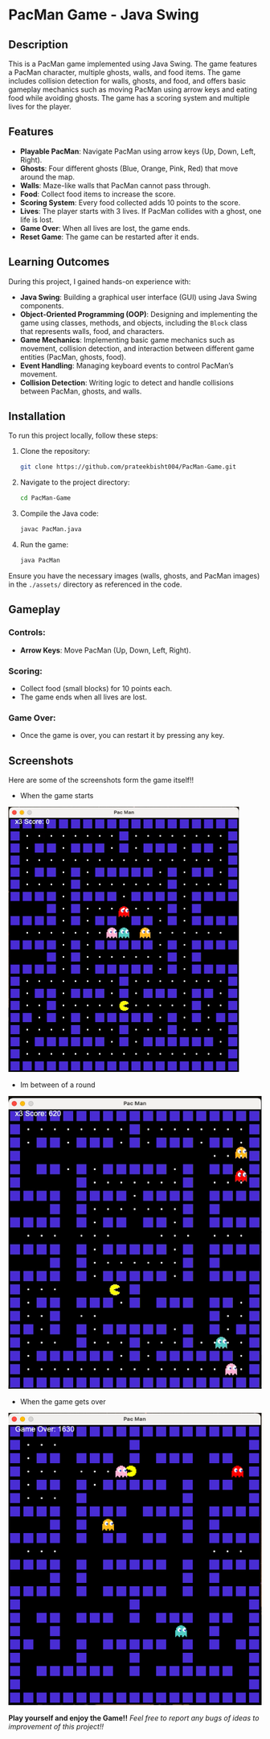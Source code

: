 # PacMan Game - Java Swing

## Description
This is a PacMan game implemented using Java Swing. The game features a PacMan character, multiple ghosts, walls, and food items. The game includes collision detection for walls, ghosts, and food, and offers basic gameplay mechanics such as moving PacMan using arrow keys and eating food while avoiding ghosts. The game has a scoring system and multiple lives for the player.

## Features
- **Playable PacMan**: Navigate PacMan using arrow keys (Up, Down, Left, Right).
- **Ghosts**: Four different ghosts (Blue, Orange, Pink, Red) that move around the map.
- **Walls**: Maze-like walls that PacMan cannot pass through.
- **Food**: Collect food items to increase the score.
- **Scoring System**: Every food collected adds 10 points to the score.
- **Lives**: The player starts with 3 lives. If PacMan collides with a ghost, one life is lost.
- **Game Over**: When all lives are lost, the game ends.
- **Reset Game**: The game can be restarted after it ends.

## Learning Outcomes
During this project, I gained hands-on experience with:
- **Java Swing**: Building a graphical user interface (GUI) using Java Swing components.
- **Object-Oriented Programming (OOP)**: Designing and implementing the game using classes, methods, and objects, including the `Block` class that represents walls, food, and characters.
- **Game Mechanics**: Implementing basic game mechanics such as movement, collision detection, and interaction between different game entities (PacMan, ghosts, food).
- **Event Handling**: Managing keyboard events to control PacMan’s movement.
- **Collision Detection**: Writing logic to detect and handle collisions between PacMan, ghosts, and walls.

## Installation

To run this project locally, follow these steps:

1. Clone the repository:
    ```bash
    git clone https://github.com/prateekbisht004/PacMan-Game.git
    ```
2. Navigate to the project directory:
    ```bash
    cd PacMan-Game
    ```
3. Compile the Java code:
    ```bash
    javac PacMan.java
    ```
4. Run the game:
    ```bash
    java PacMan
    ```

Ensure you have the necessary images (walls, ghosts, and PacMan images) in the `./assets/` directory as referenced in the code.

## Gameplay

### Controls:
- **Arrow Keys**: Move PacMan (Up, Down, Left, Right).
  
### Scoring:
- Collect food (small blocks) for 10 points each.
- The game ends when all lives are lost.

### Game Over:
- Once the game is over, you can restart it by pressing any key.

## Screenshots

Here are some of the screenshots form the game itself!!

- When the game starts
  
![Game Screenshot](./Screenshots/gameStart.png)

- Im between of a round
  
![Game Screenshot](./Screenshots/gameMid.png)

- When the game gets over

![Game Screenshot](./Screenshots/gameOver.png)


**Play yourself and enjoy the Game!!**
*Feel free to report any bugs of ideas to improvement of this project!!*
